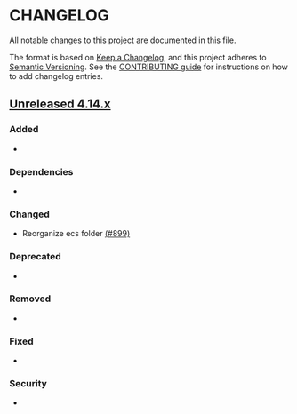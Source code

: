 # CHANGELOG
All notable changes to this project are documented in this file.

The format is based on [Keep a Changelog](https://keepachangelog.com/en/1.0.0/), and this project adheres to [Semantic Versioning](https://semver.org/spec/v2.0.0.html). See the [CONTRIBUTING guide](./CONTRIBUTING.md#Changelog) for instructions on how to add changelog entries.

## [Unreleased 4.14.x]
### Added
- 

### Dependencies
- 

### Changed
- Reorganize ecs folder [(#899)](https://github.com/wazuh/wazuh-indexer/pull/899)

### Deprecated
- 

### Removed
- 

### Fixed
- 

### Security
- 

[Unreleased 4.14.x]: https://github.com/wazuh/wazuh-indexer/compare/4.13.0...4.14.0
